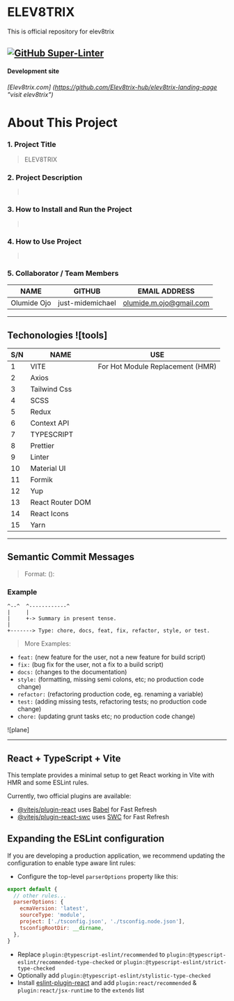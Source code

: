 # ELEV8TRIX
This is official repository for elev8trix

[![GitHub Super-Linter](https://github.com/Elev8trix-hub/elev8trix-landing-page/actions/workflows/linter.yml/badge.svg)](https://github.com/marketplace/actions/super-linter)
---

#### Development site
###### [Elev8trix.com] (https://github.com/Elev8trix-hub/elev8trix-landing-page "_visit elev8trix_")


# About This Project

### 1. Project Title
> ELEV8TRIX

### 2. Project Description
> ``` ```

### 3. How to Install and Run the Project
> ``` ```

### 4. How to Use Project
> ``` ```

### 5. Collaborator / Team Members
 
|NAME|GITHUB|EMAIL ADDRESS|
|----------|----------|--------------------|
|Olumide Ojo|just-midemichael|olumide.m.ojo@gmail.com|

***

## Techonologies ![tools]

|S/N|NAME|USE|
|---|---------------|--------------------------------------|
|1|VITE|For Hot Module Replacement (HMR)|
|2|Axios| |
|3|Tailwind Css| |
|4|SCSS| |
|5|Redux| |
|6|Context API| |
|7|TYPESCRIPT| |
|8|Prettier| |
|9|Linter| |
|10|Material UI| |
|11|Formik| |
|12|Yup| |
|13|React Router DOM| |
|14|React Icons| |
|15|Yarn| |

***

## Semantic Commit Messages

> Format: <type>(<scope>): <subject>

### Example

```feat: add hat wobble
^--^  ^------------^
|     |
|     +-> Summary in present tense.
|
+-------> Type: chore, docs, feat, fix, refactor, style, or test.
```

> More Examples:

* `feat:` (new feature for the user, not a new feature for build script)
* `fix:` (bug fix for the user, not a fix to a build script)
* `docs:` (changes to the documentation)
* `style:` (formatting, missing semi colons, etc; no production code change)
* `refactor:` (refactoring production code, eg. renaming a variable)
* `test:` (adding missing tests, refactoring tests; no production code change)
* `chore:` (updating grunt tasks etc; no production code change)

![plane]

***

## React + TypeScript + Vite

This template provides a minimal setup to get React working in Vite with HMR and some ESLint rules.

Currently, two official plugins are available:

- [@vitejs/plugin-react](https://github.com/vitejs/vite-plugin-react/blob/main/packages/plugin-react/README.md) uses [Babel](https://babeljs.io/) for Fast Refresh
- [@vitejs/plugin-react-swc](https://github.com/vitejs/vite-plugin-react-swc) uses [SWC](https://swc.rs/) for Fast Refresh


## Expanding the ESLint configuration

If you are developing a production application, we recommend updating the configuration to enable type aware lint rules:

- Configure the top-level `parserOptions` property like this:

```js
export default {
  // other rules...
  parserOptions: {
    ecmaVersion: 'latest',
    sourceType: 'module',
    project: ['./tsconfig.json', './tsconfig.node.json'],
    tsconfigRootDir: __dirname,
  },
}
```

- Replace `plugin:@typescript-eslint/recommended` to `plugin:@typescript-eslint/recommended-type-checked` or `plugin:@typescript-eslint/strict-type-checked`
- Optionally add `plugin:@typescript-eslint/stylistic-type-checked`
- Install [eslint-plugin-react](https://github.com/jsx-eslint/eslint-plugin-react) and add `plugin:react/recommended` & `plugin:react/jsx-runtime` to the `extends` list
